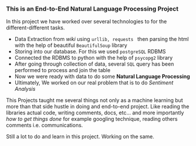 ### This is an End-to-End Natural Language Processing Project

In this project we have worked over several technologies to for the different-different tasks.

* Data Extraction from *wiki* using ```urllib, requests ```  then parsing the html with the help of beautiful ```BeautifulSoup``` library
* Storing into our database. For this we used ```postgreSQL``` RDBMS
* Connected the RDBMS to python with the help of ```psycopg2``` library
* After going through collection of data, several ```SQL``` query has been performed to process and join the table
* Now we were ready with data to do some **Natural Language Processing** 
* Ultimately, We worked on our real problem that is to do  *Sentiment Analysis*





This Projects taught me several things not  only as a machine learning but more than that side hustle in doing and end-to-end project. Like reading the libraries actual code, writing comments, docs, etc... and more importantly *how to get things done* for example googling technique, reading others comments i.e. communications.

Still a lot to do and learn in this project. Working on the same.



